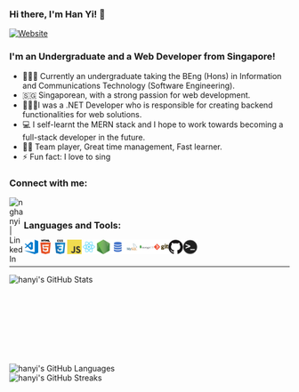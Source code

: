 ### Hi there, I'm Han Yi! 👋

[![Website](https://img.shields.io/website?label=nghanyi.com&style=for-the-badge&url=https%3A%2F%2Fnghanyi.com)](https://nghanyi.com)

### I'm an Undergraduate and a Web Developer from Singapore!

- 👨🏻‍🎓 Currently an undergraduate taking the BEng (Hons) in Information and Communications Technology (Software Engineering).
- 🇸🇬 Singaporean, with a strong passion for web development.
- 👨🏻‍💻I was a .NET Developer who is responsible for creating backend functionalities for web solutions.
- 💻 I self-learnt the MERN stack and I hope to work towards becoming a full-stack developer in the future.
- 💪🏻 Team player, Great time management, Fast learner.
- ⚡ Fun fact: I love to sing

### Connect with me:

[<img align="left" alt="nghanyi | LinkedIn" width="26px" src="https://cdn.jsdelivr.net/npm/simple-icons@v3/icons/linkedin.svg"/>][linkedin]

<br />

### Languages and Tools:

<img align="left" alt="Visual Studio Code" width="26px" src="https://raw.githubusercontent.com/github/explore/80688e429a7d4ef2fca1e82350fe8e3517d3494d/topics/visual-studio-code/visual-studio-code.png" />
<img align="left" alt="HTML5" width="26px" src="https://raw.githubusercontent.com/github/explore/80688e429a7d4ef2fca1e82350fe8e3517d3494d/topics/html/html.png" />
<img align="left" alt="CSS3" width="26px" src="https://raw.githubusercontent.com/github/explore/80688e429a7d4ef2fca1e82350fe8e3517d3494d/topics/css/css.png" />
<img align="left" alt="JavaScript" width="26px" src="https://raw.githubusercontent.com/github/explore/80688e429a7d4ef2fca1e82350fe8e3517d3494d/topics/javascript/javascript.png" />
<img align="left" alt="React" width="26px" src="https://raw.githubusercontent.com/github/explore/80688e429a7d4ef2fca1e82350fe8e3517d3494d/topics/react/react.png" />
<img align="left" alt="Node.js" width="26px" src="https://raw.githubusercontent.com/github/explore/80688e429a7d4ef2fca1e82350fe8e3517d3494d/topics/nodejs/nodejs.png" />
<img align="left" alt="SQL" width="26px" src="https://raw.githubusercontent.com/github/explore/80688e429a7d4ef2fca1e82350fe8e3517d3494d/topics/sql/sql.png" />
<img align="left" alt="MySQL" width="26px" src="https://raw.githubusercontent.com/github/explore/80688e429a7d4ef2fca1e82350fe8e3517d3494d/topics/mysql/mysql.png" />
<img align="left" alt="MongoDB" width="26px" src="https://raw.githubusercontent.com/github/explore/80688e429a7d4ef2fca1e82350fe8e3517d3494d/topics/mongodb/mongodb.png" />
<img align="left" alt="Git" width="26px" src="https://raw.githubusercontent.com/github/explore/80688e429a7d4ef2fca1e82350fe8e3517d3494d/topics/git/git.png" />
<img align="left" alt="GitHub" width="26px" src="https://raw.githubusercontent.com/github/explore/78df643247d429f6cc873026c0622819ad797942/topics/github/github.png" />
<img align="left" alt="Terminal" width="26px" src="https://raw.githubusercontent.com/github/explore/80688e429a7d4ef2fca1e82350fe8e3517d3494d/topics/terminal/terminal.png" />

<br />
<br />

---

<img align="left" height="160" width="450" alt="hanyi's GitHub Stats" src="https://github-readme-stats.vercel.app/api?username=hanyi97&show_icons=true&hide_border=true&theme=tokyonight&count_private=true&hide=stars,issues" />

<img height="160" width="288" alt="hanyi's GitHub Languages" src="https://github-readme-stats.vercel.app/api/top-langs/?username=hanyi97&hide_border=true&theme=tokyonight&layout=compact" />

<br/>

<img height="160" alt="hanyi's GitHub Streaks" src="https://github-readme-streak-stats.herokuapp.com?user=hanyi97&theme=tokyonight&hide_border=true" />

[website]: https://nghanyi.com
[linkedin]: https://linkedin.com/in/nghanyi
